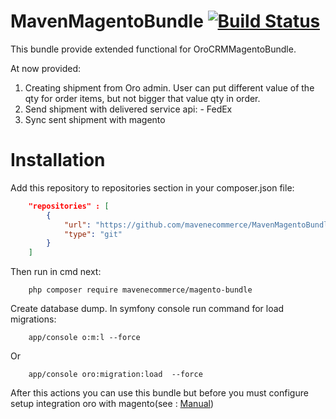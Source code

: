 MavenMagentoBundle [![Build Status](https://travis-ci.org/mavenecommerce/MavenMagentoBundle.svg)](https://travis-ci.org/mavenecommerce/MavenMagentoBundle)
=======

This bundle provide extended functional for OroCRMMagentoBundle.

At now provided:
  1. Creating shipment from Oro admin. User can put different value of the qty for order items, but not bigger that value qty in order.
  2. Send shipment with delivered service api:
    -  FedEx
  3. Sync sent shipment with magento

Installation
=======

Add this repository to repositories section in your composer.json file:
```JSON
    "repositories" : [
        {
            "url": "https://github.com/mavenecommerce/MavenMagentoBundle",
            "type": "git"
        }
    ]
```
Then run in cmd next:
```
    php composer require mavenecommerce/magento-bundle
```

Create database dump. In symfony console run command for load migrations:

```
    app/console o:m:l --force
```
Or
```
    app/console oro:migration:load  --force
```

After this actions you can use this bundle but before you must configure setup integration oro with magento(see : [Manual](https://www.orocrm.com/documentation/index/current/user-guide/magento-channel-integration "Manual"))


